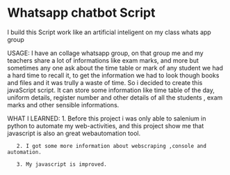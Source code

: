 # Whatsapp chatbot Script
 I build this Script work like an artificial inteligent on my class whats app group


USAGE:
       I have an collage whatsapp group, on that group me and my teachers share a lot of informations like exam marks, and more but sometimes any one ask about the time table or mark of any student we had a hard time to recall it, to get the information we had to look though books and files and it was trully a waste of time. So i decided to create this javaScript script. It can store some information like time table of the day, uniform details, register number and other details of all the students , exam marks and other sensible informations.

WHAT I LEARNED:
       1. Before this project i was only able to salenium in python to automate my web-activities, and this project show me that javascript is also an great webautomation tool.
       
       2. I got some more information about webscraping ,console and automation.

       3. My javascript is improved.